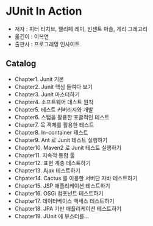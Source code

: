 # JUnit In Action 

- 저자 : 피터 타치브, 펠리페 레미, 빈센트 마솔, 게리 그레고리
- 옮긴이 : 이복연
- 출판사 : 프로그래밍 인사이트

## Catalog

- Chapter1. Junit 기본
- Chapter2. Junit 핵심 들여다 보기
- Chapter3. Junit 마스터하기
- Chapter4. 소프트웨어 테스트 원칙
- Chapter5. 테스트 커버리지와 개발
- Chapter6. 스텁을 활용한 포괄적인 테스트
- Chapter7. 목 객체를 활용한 테스트
- Chapter8. In-container 테스트
- Chapter9. Ant 로 Junit 테스트 실행하기
- Chapter10. Maven2 로 Junit 테스트 실행하기
- Chapter11. 지속적 통합 툴
- Chapter12. 표현 계층 테스트하기
- Chapter13. Ajax 테스트하기
- Chpater14. Cactus 를 이용한 서버단 자바 테스트하기
- Chapter15. JSP 애플리케이션 테스트하기
- Chapter16. OSGi 컴포넌트 테스트하기
- Chapter17. 데이터베이스 액세스 테스트하기
- Chapter18. JPA 기반 애플리케이션 테스트하기
- Chapter19. JUnit 에 부스터를...

